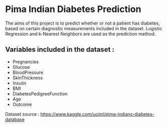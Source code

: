 # Pima Indian Diabetes Prediction

The aims of this project is to predict whether or not a patient has diabetes, based on certain diagnostic measurements included in the dataset. Logistic Regression and k-Nearest Neighbors are used as the prediction method.

## Variables included in the dataset : 

* Pregnancies
* Glucose
* BloodPressure
* SkinThickness
* Insulin
* BMI
* DiabetesPedigreeFunction
* Age
* Outcome

Dataset source : https://www.kaggle.com/uciml/pima-indians-diabetes-database